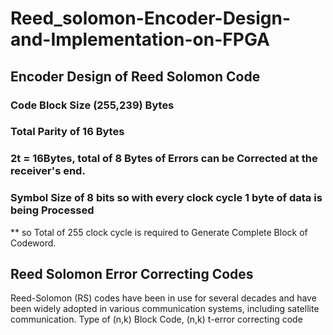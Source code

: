 # Reed_solomon-Encoder-Design-and-Implementation-on-FPGA

## Encoder Design of Reed Solomon Code
### Code Block Size (255,239) Bytes
### Total Parity of 16 Bytes
### 2t = 16Bytes, total of 8 Bytes of Errors can be Corrected at the receiver's end.
### Symbol Size of 8 bits so with every clock cycle 1 byte of data is being Processed
** so Total of 255 clock cycle is required to Generate Complete Block of Codeword.

## Reed Solomon Error Correcting Codes

Reed-Solomon (RS) codes have been in use for several decades and have been widely adopted in various communication systems, including satellite communication.
Type of (n,k) Block Code, (n,k) t-error correcting code



